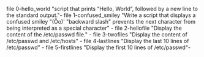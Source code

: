 file 0-hello_world "script that prints “Hello, World”, followed by a new line to the standard output."-
file 1-confused_smiley "Write a script that displays a confused smiley "(Ôo)' "backward slash" prevents the next character from being interpreted as a special character" -
file 2-hellofile "Display the content of the /etc/passwd file." -
file 3-twofiles "Display the content of /etc/passwd and /etc/hosts" -
file 4-lastlines "Display the last 10 lines of /etc/passwd" -
file 5-firstlines "Display the first 10 lines of /etc/passwd"- 

